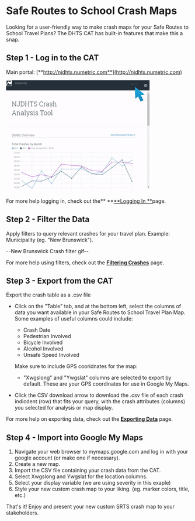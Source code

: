# Safe Routes to School Crash Maps

Looking for a user-friendly way to make crash maps for your Safe Routes to School Travel Plans? The DHTS CAT has built-in features that make this a snap.

## Step 1 - Log in to the CAT

Main portal: [**http://njdhts.numetric.com**](http://njdhts.numetric.com)

![](/assets/ezgif.com-optimize%284%29.gif)

For more help logging in, check out the** **[**Logging In **](/chapter1/logging-in.md)page.

## Step 2 - Filter the Data

Apply filters to query relevant crashes for your travel plan. Example: Municipality \(eg. "New Brunswick"\).

--New Brunswick Crash filter gif--

For more help using filters, check out the [**Filtering Crashes**](/chapter1/filtering-crashes.md) page.

## Step 3 - Export from the CAT

Export the crash table as a .csv file

* Click on the "Table" tab, and at the bottom left, select the columns of data you want available in your Safe Routes to School Travel Plan Map. Some examples of useful columns could include:

  * Crash Date
  * Pedestrian Involved
  * Bicycle Involved
  * Alcohol Involved
  * Unsafe Speed Involved

  Make sure to include GPS cooridnates for the map:

  * "Xwgslong" and "Ywgslat" columns are selected to export by default. These are your GPS coordinates for use in Google My Maps.

* Click the CSV download arrow to download the .csv file of each crash indicdent \(row\) that fits your query, with the crash attributes \(columns\) you selected for analysis or map display.

For more help on exporting data, check out the [**Exporting Data**](/chapter1/exporting-data.md) page.

## Step 4 - Import into Google My Maps

1. Navigate your web browser to mymaps.google.com and log in with your google account \(or make one if necessary\).
2. Create a new map.
3. Import the CSV file containing your crash data from the CAT.
4. Select Xwgslong and Ywgslat for the location columns.
5. Select your display variable \(we are using severity in this exaple\)
6. Style your new custom crash map to your liking. \(eg. marker colors, title, etc.\)

That's it! Enjoy and present your new custom SRTS crash map to your stakeholders.





